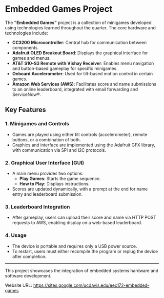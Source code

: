 # Embedded Games Project

The **"Embedded Games"** project is a collection of minigames developed using technologies learned throughout the quarter. The core hardware and technologies include:

- **CC3200 Microcontroller**: Central hub for communication between components.
- **Adafruit OLED Breakout Board**: Displays the graphical interface for games and menus.
- **AT&T S10-S3 Remote with Vishay Receiver**: Enables menu navigation and button-based gameplay for specific minigames.
- **Onboard Accelerometer**: Used for tilt-based motion control in certain games.
- **Amazon Web Services (AWS)**: Facilitates score and name submissions to an online leaderboard, integrated with email forwarding and ServiceNow®.

## Key Features

### 1. Minigames and Controls
- Games are played using either tilt controls (accelerometer), remote buttons, or a combination of both.
- Graphics and interface are implemented using the Adafruit GFX library, with communication via SPI and I2C protocols.

### 2. Graphical User Interface (GUI)
- A main menu provides two options:
  - **Play Games**: Starts the game sequence.
  - **How to Play**: Displays instructions.
- Scores are updated dynamically, with a prompt at the end for name entry and leaderboard submission.

### 3. Leaderboard Integration
- After gameplay, users can upload their score and name via HTTP POST requests to AWS, enabling display on a web-based leaderboard.

### 4. Usage
- The device is portable and requires only a USB power source.
- To restart, users must either recompile the program or replug the device after completion.

---

This project showcases the integration of embedded systems hardware and software development.

Website URL: https://sites.google.com/ucdavis.edu/eec172-embedded-games
